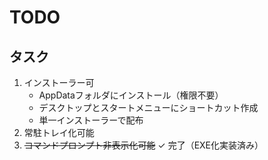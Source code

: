 # TODO

## タスク

1. インストーラー可
   - AppDataフォルダにインストール（権限不要）
   - デスクトップとスタートメニューにショートカット作成
   - 単一インストーラーで配布
2. 常駐トレイ化可能
3. ~~コマンドプロンプト非表示化可能~~ ✓ 完了（EXE化実装済み）